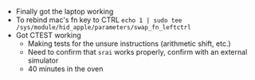 - Finally got the laptop working
- To rebind mac's fn key to CTRL `echo 1 | sudo tee /sys/module/hid_apple/parameters/swap_fn_leftctrl`
- Got CTEST working
	- Making tests for the unsure instructions (arithmetic shift, etc.)
	- Need to confirm that `srai` works properly, confirm with an external simulator
	- 40 minutes in the oven
